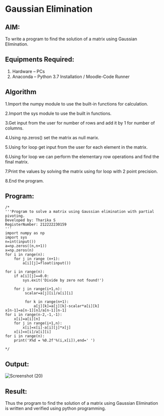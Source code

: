 # Gaussian Elimination

## AIM:
To write a program to find the solution of a matrix using Gaussian Elimination.

## Equipments Required:
1. Hardware – PCs
2. Anaconda – Python 3.7 Installation / Moodle-Code Runner

## Algorithm

1.Import the numpy module to use the built-in functions for calculation.

2.Import the sys module to use the built in functions.

3.Get input from the user for number of rows and add it by 1 for number of columns.

4.Using np.zeros() set the matrix as null marix.

5.Using for loop get input from the user for each element in the matrix.

6.Using for loop we can perform the elementary row operations and find the final matrix.

7.Print the values by solving the matrix using for loop with 2 point precision.

8.End the program. 

## Program:
```
/*
'''Program to solve a matrix using Gaussian elimination with partial pivoting.
Developed by: Tharika S
RegisterNumber: 212222230159
'''
import numpy as np
import sys
n=int(input())
a=np.zeros((n,n+1))
x=np.zeros(n)
for i in range(n):
    for j in range (n+1):
        a[i][j]=float(input())
    
for i in range(n):
    if a[i][j]==0.0:
        sys.exit('Divide by zero not found!')
        
    for j in range(i+1,n):
         scalar=a[j][i]/a[i][i]

         for k in range(n+1):
             a[j][k]=a[j][k]-scalar*a[i][k]
x[n-1]=a[n-1][n]/a[n-1][n-1]
for i in range(n-2,-1,-1):
    x[i]=a[i][n]
    for j in range(i+1,n):
        x[i]=x[i]-a[i][j]*x[j]
    x[i]=x[i]/a[i][i]
for i in range(n):
    print('X%d = %0.2f'%(i,x[i]),end=' ')

*/
```

## Output:

![Screenshot (20)](https://github.com/tharikasankar/Gaussian/assets/119475507/5d59c633-f128-4520-bc29-516f6d559eb8)



## Result:
Thus the program to find the solution of a matrix using Gaussian Elimination is written and verified using python programming.

